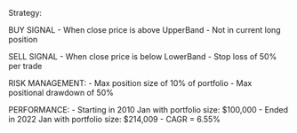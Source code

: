 Strategy:

BUY SIGNAL
    - When close price is above UpperBand
    - Not in current long position

SELL SIGNAL
    - When close price is below LowerBand
    - Stop loss of 50% per trade

RISK MANAGEMENT:
    - Max position size of 10% of portfolio
    - Max positional drawdown of 50%

PERFORMANCE:
    - Starting in 2010 Jan with portfolio size: $100,000
    - Ended in 2022 Jan with portfolio size: $214,009
    - CAGR = 6.55%